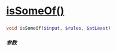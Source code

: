 [isSomeOf()](http://twinh.github.com/widget/api/isSomeOf)
=========================================================



### 
```php
void isSomeOf($input, $rules, $atLeast)
```

##### 参数

